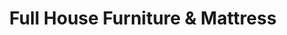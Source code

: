 ---
title: "Full House Furniture & Mattress"
url: /niles/full-house-furniture-and-mattress/
shop: furniture
---
